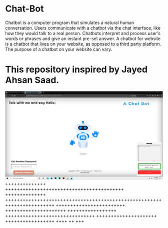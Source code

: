 # Chat-Bot
Chatbot is a computer program that simulates a natural human conversation. Users communicate with a chatbot via the chat interface, like how they would talk to a real person. Chatbots interpret and process user's words or phrases and give an instant pre-set answer. A chatbot for website is a chatbot that lives on your website, as opposed to a third party platform. The purpose of a chatbot on your website can vary. 
# This repository inspired by Jayed Ahsan Saad.


![alt text](https://github.com/AhsanParadise/Chat-Bot/blob/master/ScreenShot.png?raw=true)
++++++++++++++ +++++++++++++++++++++++++++++++++++++++++
++++++++++++++ +++++++++++++++++++++++++++++++++++++++++++++++++++++++++++++++++++++++
++++++++++++++++++++++++ +++++++++++++++++++++ +++++++++++++++++
 +++++++++++++++++++++++++++++++ +++++++++++++++++++++
+++++++++++++++++
++++ ++ +++

